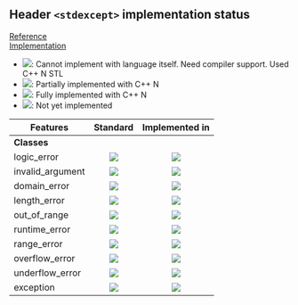 ## Header `<stdexcept>` implementation status

[Reference](https://en.cppreference.com/w/cpp/header/stdexcept)  
[Implementation](../ss/include/ss/stdexcept.h)

* ![](https://img.shields.io/badge/C%2B%2B-N-red): Cannot implement with language itself. Need compiler support. Used C++ N STL
* ![](https://img.shields.io/badge/C%2B%2B-N-blue): Partially implemented with C++ N
* ![](https://img.shields.io/badge/C%2B%2B-N-green): Fully implemented with C++ N
* ![][notyet]: Not yet implemented

| Features                                     | Standard             | Implemented in                    |
|----------------------------------------------|:--------------------:|:---------------------------------:|
| **Classes**                                  |                      |                                   |
| logic_error                                  | ![][legacy]          | ![][notyet]                       |
| invalid_argument                             | ![][legacy]          | ![][notyet]                       |
| domain_error                                 | ![][legacy]          | ![][notyet]                       |
| length_error                                 | ![][legacy]          | ![][notyet]                       |
| out_of_range                                 | ![][legacy]          | ![][notyet]                       |
| runtime_error                                | ![][legacy]          | ![][notyet]                       |
| range_error                                  | ![][legacy]          | ![][notyet]                       |
| overflow_error                               | ![][legacy]          | ![][notyet]                       |
| underflow_error                              | ![][legacy]          | ![][notyet]                       |
| exception                                    | ![][legacy]          | ![][notyet]                       |


<!--
	C++11: 10	| 0

	Total: 10	| 0-->

[notyet]: https://img.shields.io/badge/Not_yet-orange
[removed]: https://img.shields.io/badge/Removed-red
[legacy]: https://img.shields.io/badge/legacy-grey

[cppno11]: https://img.shields.io/badge/C%2B%2B-11-red
[cppno14]: https://img.shields.io/badge/C%2B%2B-14-red
[cppno17]: https://img.shields.io/badge/C%2B%2B-17-red
[cppno20]: https://img.shields.io/badge/C%2B%2B-20-red
[cppno23]: https://img.shields.io/badge/C%2B%2B-23-red

[cpppt11]: https://img.shields.io/badge/C%2B%2B-11-blue
[cpppt14]: https://img.shields.io/badge/C%2B%2B-14-blue
[cpppt17]: https://img.shields.io/badge/C%2B%2B-17-blue
[cpppt20]: https://img.shields.io/badge/C%2B%2B-20-blue
[cpppt23]: https://img.shields.io/badge/C%2B%2B-23-blue

[cpp11]: https://img.shields.io/badge/C%2B%2B-11-green
[cpp14]: https://img.shields.io/badge/C%2B%2B-14-green
[cpp17]: https://img.shields.io/badge/C%2B%2B-17-green
[cpp20]: https://img.shields.io/badge/C%2B%2B-20-green
[cpp23]: https://img.shields.io/badge/C%2B%2B-23-green
